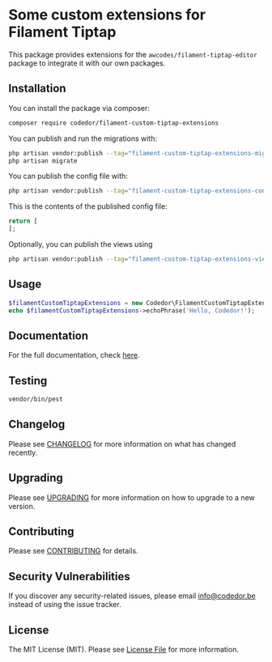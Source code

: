 # Some custom extensions for Filament Tiptap

This package provides extensions for the `awcodes/filament-tiptap-editor` package to integrate it with our own packages.

## Installation

You can install the package via composer:

```bash
composer require codedor/filament-custom-tiptap-extensions
```

You can publish and run the migrations with:

```bash
php artisan vendor:publish --tag="filament-custom-tiptap-extensions-migrations"
php artisan migrate
```

You can publish the config file with:

```bash
php artisan vendor:publish --tag="filament-custom-tiptap-extensions-config"
```

This is the contents of the published config file:

```php
return [
];
```

Optionally, you can publish the views using

```bash
php artisan vendor:publish --tag="filament-custom-tiptap-extensions-views"
```

## Usage

```php
$filamentCustomTiptapExtensions = new Codedor\FilamentCustomTiptapExtensions();
echo $filamentCustomTiptapExtensions->echoPhrase('Hello, Codedor!');
```

## Documentation

For the full documentation, check [here](./docs/index.md).

## Testing

```bash
vendor/bin/pest
```

## Changelog

Please see [CHANGELOG](CHANGELOG.md) for more information on what has changed recently.

## Upgrading

Please see [UPGRADING](UPGRADING.md) for more information on how to upgrade to a new version.

## Contributing

Please see [CONTRIBUTING](CONTRIBUTING.md) for details.

## Security Vulnerabilities

If you discover any security-related issues, please email info@codedor.be instead of using the issue tracker.

## License

The MIT License (MIT). Please see [License File](LICENSE.md) for more information.
